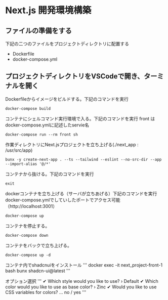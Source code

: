 # Next.js 開発環境構築

## ファイルの準備をする
下記の二つのファイルをプロジェクトディレクトリに配置する
- Dockerfile
- docker-compose.yml

## プロジェクトディレクトリをVSCodeで開き、ターミナルを開く
Dockerfileからイメージをビルドする。下記のコマンドを実行
```
docker-compose build
```

コンテナにシェルコマンド実行環境で入る。下記のコマンドを実行  front はdocker-compose.ymlに記述したservie名
```
docker-compose run --rm front sh
```

作業ディレクトリにNext.jsプロジェクトを立ち上げる(./next_app : /usr/src/app)
```
bunx -y create-next-app . --ts --tailwind --eslint --no-src-dir --app --import-alias '@/*' 
```

コンテナから抜ける。下記のコマンドを実行
```
exit
```

dockerコンテナを立ち上げる（サーバが立ちあげる）下記のコマンドを実行
docker-compose.ymlでしていしたポートでアクセス可能（http://localhost:3001）
```
docker-compose up
```

コンテナを停止する。
```
docker-compose down
```

コンテナをバックで立ち上げる。
```
docker-compose up -d
```

コンテナ内でshadcnuiをインストール
'''
docker exec -it next_project-front-1 bash
bunx shadcn-ui@latest
'''

オプション選択
'''
✔ Which style would you like to use? › Default
✔ Which color would you like to use as base color? › Zinc
✔ Would you like to use CSS variables for colors? … no / yes
'''